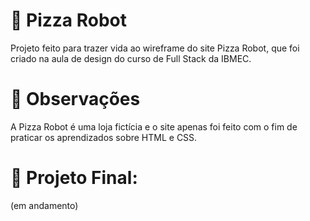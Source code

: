 # 🍕 Pizza Robot
Projeto feito para trazer vida ao wireframe do site Pizza Robot, que foi criado na aula de design do curso de Full Stack da IBMEC.

# 💭 Observações
A Pizza Robot é uma loja fictícia e o site apenas foi feito com o fim de praticar os aprendizados sobre HTML e CSS.  

# 📁 Projeto Final:
(em andamento)
